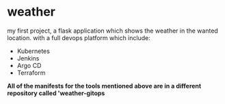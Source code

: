 # weather
my first project, a flask application which shows the weather in the wanted location.
with a full devops platform which include: 
- Kubernetes
- Jenkins
- Argo CD
- Terraform

**All of the manifests for the tools mentioned above are in a different repository called 'weather-gitops**
